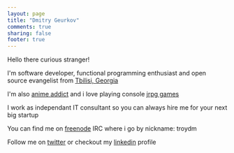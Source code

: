 ```yaml
---
layout: page
title: "Dmitry Geurkov"
comments: true
sharing: false
footer: true
---
```

Hello there curious stranger! 

I'm software developer, functional programming enthusiast and open source evangelist from [Tbilisi, Georgia](https://en.wikipedia.org/wiki/Tbilisi)

I'm also [anime addict](http://myanimelist.net/profile/Troydm) and i love playing console [jrpg games](https://en.wikipedia.org/wiki/Tales_%28series%29)

I work as independant IT consultant so you can always hire me for your next big startup

You can find me on [freenode](https://www.freenode.net/) IRC where i go by nickname: troydm

Follow me on [twitter](https://twitter.com/dgeurkov) or checkout my [linkedin](https://www.linkedin.com/in/dgeurkov) profile
